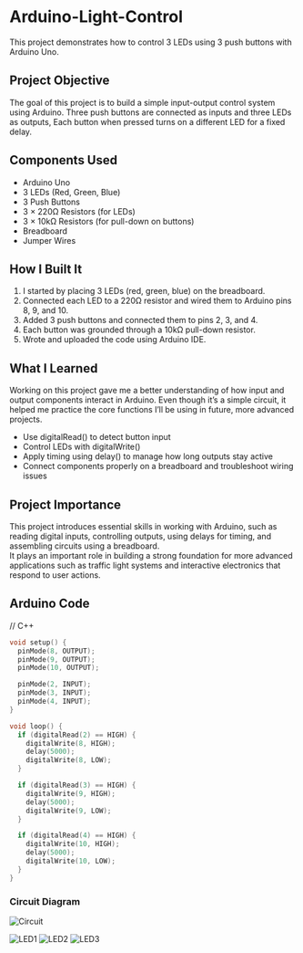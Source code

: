 # Arduino-Light-Control
This project demonstrates how to control 3 LEDs using 3 push buttons with Arduino Uno.

## Project Objective
The goal of this project is to build a simple input-output control system using Arduino. 
Three push buttons are connected as inputs and three LEDs as outputs,
Each button when pressed turns on a different LED for a fixed delay.

## Components Used
- Arduino Uno  
- 3 LEDs (Red, Green, Blue)  
- 3 Push Buttons  
- 3 × 220Ω Resistors (for LEDs)  
- 3 × 10kΩ Resistors (for pull-down on buttons)  
- Breadboard  
- Jumper Wires

## How I Built It
1. I started by placing 3 LEDs (red, green, blue) on the breadboard.
2. Connected each LED to a 220Ω resistor and wired them to Arduino pins 8, 9, and 10.
3. Added 3 push buttons and connected them to pins 2, 3, and 4.
4. Each button was grounded through a 10kΩ pull-down resistor.
5. Wrote and uploaded the code using Arduino IDE.

## What I Learned
Working on this project gave me a better understanding of how input and output components interact in Arduino. 
Even though it’s a simple circuit, it helped me practice the core functions I’ll be using in future, more advanced projects.

- Use digitalRead() to detect button input
- Control LEDs with digitalWrite()
- Apply timing using delay() to manage how long outputs stay active
- Connect components properly on a breadboard and troubleshoot wiring issues

## Project Importance
This project introduces essential skills in working with Arduino, such as reading digital inputs, controlling outputs, using delays for timing, and assembling circuits using a breadboard.  
It plays an important role in building a strong foundation for more advanced applications such as traffic light systems and interactive electronics that respond to user actions.


## Arduino Code
// C++
```cpp
void setup() {
  pinMode(8, OUTPUT);
  pinMode(9, OUTPUT);
  pinMode(10, OUTPUT);

  pinMode(2, INPUT);
  pinMode(3, INPUT);
  pinMode(4, INPUT);
}

void loop() {
  if (digitalRead(2) == HIGH) {
    digitalWrite(8, HIGH);
    delay(5000);
    digitalWrite(8, LOW);
  }

  if (digitalRead(3) == HIGH) {
    digitalWrite(9, HIGH);
    delay(5000);
    digitalWrite(9, LOW);
  }

  if (digitalRead(4) == HIGH) {
    digitalWrite(10, HIGH);
    delay(5000);
    digitalWrite(10, LOW);
  }
}
```
### Circuit Diagram
![Circuit](https://github.com/user-attachments/assets/6429ad5b-5aef-4e8b-8e43-4a9e42821fa3)

![LED1](https://github.com/user-attachments/assets/c542d441-f19e-4bc9-84a1-37c2add80d3b)
![LED2](https://github.com/user-attachments/assets/83c3ce5a-30b5-44d5-9c33-a7cd69a11249)
![LED3](https://github.com/user-attachments/assets/bb214e2f-32c1-4ae0-9621-af93c75bc1e3)
